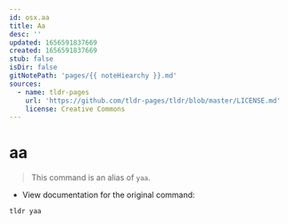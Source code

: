 ```yaml
---
id: osx.aa
title: Aa
desc: ''
updated: 1656591837669
created: 1656591837669
stub: false
isDir: false
gitNotePath: 'pages/{{ noteHiearchy }}.md'
sources:
  - name: tldr-pages
    url: 'https://github.com/tldr-pages/tldr/blob/master/LICENSE.md'
    license: Creative Commons
---
```

# aa

> This command is an alias of `yaa`.

- View documentation for the original command:

`tldr yaa`


